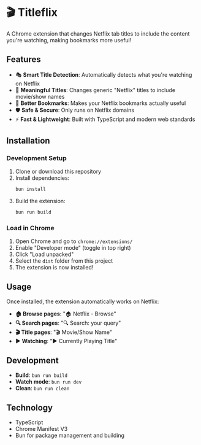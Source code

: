 # 🎬 Titleflix

A Chrome extension that changes Netflix tab titles to include the content you're watching, making bookmarks more useful!

## Features

- 🎭 **Smart Title Detection**: Automatically detects what you're watching on Netflix
- 📝 **Meaningful Titles**: Changes generic "Netflix" titles to include movie/show names
- 🔖 **Better Bookmarks**: Makes your Netflix bookmarks actually useful
- 🛡️ **Safe & Secure**: Only runs on Netflix domains
- ⚡ **Fast & Lightweight**: Built with TypeScript and modern web standards

## Installation

### Development Setup

1. Clone or download this repository
2. Install dependencies:
   ```bash
   bun install
   ```
3. Build the extension:
   ```bash
   bun run build
   ```

### Load in Chrome

1. Open Chrome and go to `chrome://extensions/`
2. Enable "Developer mode" (toggle in top right)
3. Click "Load unpacked"
4. Select the `dist` folder from this project
5. The extension is now installed!

## Usage

Once installed, the extension automatically works on Netflix:

- **🏠 Browse pages**: "🏠 Netflix - Browse"
- **🔍 Search pages**: "🔍 Search: your query"
- **🎬 Title pages**: "🎬 Movie/Show Name"
- **▶️ Watching**: "▶️ Currently Playing Title"

## Development

- **Build**: `bun run build`
- **Watch mode**: `bun run dev`
- **Clean**: `bun run clean`

## Technology

- TypeScript
- Chrome Manifest V3
- Bun for package management and building
